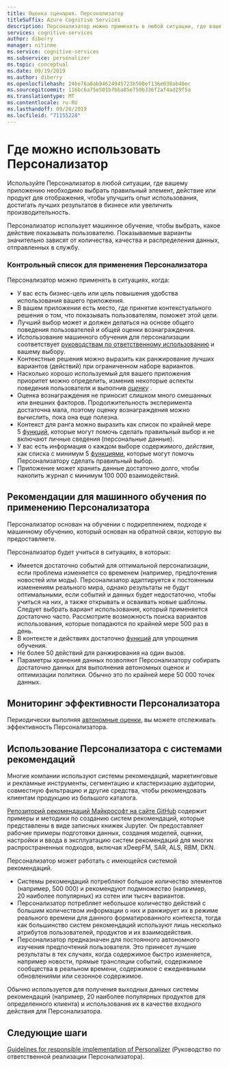 ```yaml
---
title: Оценка сценария. Персонализатор
titleSuffix: Azure Cognitive Services
description: Персонализатор можно применять в любой ситуации, где ваше приложение может выбрать правильный элемент, действие или продукт для отображения, чтобы улучшить опыт использования, достигать лучших результатов в бизнесе или увеличить производительность.
services: cognitive-services
author: diberry
manager: nitinme
ms.service: cognitive-services
ms.subservice: personalizer
ms.topic: conceptual
ms.date: 09/19/2019
ms.author: diberry
ms.openlocfilehash: 246e76a0ab94624945723b500ef136e038ab40ec
ms.sourcegitcommit: 116bc6a75e501b7bba85e750b336f2af4ad29f5a
ms.translationtype: MT
ms.contentlocale: ru-RU
ms.lasthandoff: 09/20/2019
ms.locfileid: "71155228"
---
```

# <a name="where-can-you-use-personalizer"></a>Где можно использовать Персонализатор

Используйте Персонализатор в любой ситуации, где вашему приложению необходимо выбрать правильный элемент, действие или продукт для отображения, чтобы улучшить опыт использования, достигать лучших результатов в бизнесе или увеличить производительность. 

Персонализатор использует машинное обучение, чтобы выбрать, какое действие показывать пользователю. Показываемые варианты значительно зависят от количества, качества и распределения данных, отправленных в службу.

### <a name="checklist-for-applying-personalizer"></a>Контрольный список для применения Персонализатора


Персонализатор можно применять в ситуациях, когда:

* У вас есть бизнес-цель или цель повышения удобства использования вашего приложения.
* В вашем приложении есть место, где принятие контекстуального решения о том, что показывать пользователям, поможет этой цели.
* Лучший выбор может и должен делаться на основе общего поведения пользователей и общей оценки вознаграждения.
* Использование машинного обучения для персонализации соответствует [руководствам по ответственному использованию](ethics-responsible-use.md) и вашему выбору.
* Контекстные решения можно выразить как ранжирование лучших вариантов (действий) при ограниченном наборе вариантов.
* Насколько хорошо используемый для вашего приложения приоритет можно определить, изменив некоторые аспекты поведения пользователя и выполнив _[оценку](concept-rewards.md)_ .
* Оценка вознаграждения не приносит слишком много смешанных или внешних факторов. Продолжительность эксперимента достаточна мала, поэтому оценку вознаграждения можно вычислить, пока она еще полезна.
* Контекст для ранга можно выразить как список по крайней мере 5 [функций](concepts-features.md), которые могут помочь сделать правильный выбор и не включают личные сведения (персональные данные).
* У вас есть информация о каждом выборе содержимого, _действия_, как списка с минимум 5 [функциями](concepts-features.md), которые могут помочь Персонализатору сделать правильный выбор.
* Приложение может хранить данные достаточно долго, чтобы накопить журнал с минимум 100 000 взаимодействий.

## <a name="machine-learning-considerations-for-applying-personalizer"></a>Рекомендации для машинного обучения по применению Персонализатора

Персонализатор основан на обучении с подкреплением, подходе к машинному обучению, который основан на обратной связи, которую вы предоставляете. 

Персонализатор будет учиться в ситуациях, в которых:

* Имеется достаточно событий для оптимальной персонализации, если проблема изменяется со временем (например, предпочтения новостей или моды). Персонализатор адаптируется к постоянным изменениям реального мира, однако результаты не будут оптимальными, если событий и данных будет недостаточно, чтобы учиться на них, а также открывать и осваивать новые шаблоны. Следует выбрать вариант использования, который применяется достаточно часто. Рассмотрите возможность поиска вариантов использования, которые попадаются по крайней мере 500 раз в день.
* В контексте и действиях достаточно [функций](concepts-features.md) для упрощения обучения.
* Не более 50 действий для ранжирования на один вызов.
* Параметры хранения данных позволяют Персонализатору собирать достаточно данных для выполнения автономных оценок и оптимизации политики. Обычно это по крайней мере 50 000 точек данных.

## <a name="monitor-effectiveness-of-personalizer"></a>Мониторинг эффективности Персонализатора

Периодически выполняя [автономные оценки](concepts-offline-evaluation.md), вы можете отслеживать эффективность Персонализатора.

## <a name="use-personalizer-with-recommendation-engines"></a>Использование Персонализатора с системами рекомендаций

Многие компании используют системы рекомендаций, маркетинговые и рекламные инструменты, сегментацию и кластеризацию аудитории, совместную фильтрацию и другие средства, чтобы рекомендовать клиентам продукцию из большого каталога.

[Репозиторий рекомендаций Майкрософт на сайте GitHub](https://github.com/Microsoft/Recommenders) содержит примеры и методики по созданию систем рекомендаций, которые представлены в виде записных книжек Jupyter. Он предоставляет рабочие примеры подготовки данных, создания моделей, оценки, настройки и ввода в эксплуатацию систем рекомендаций для многих распространенных подходов, включая xDeepFM, SAR, ALS, RBM, DKN.

Персонализатор может работать с имеющейся системой рекомендаций.

* Системы рекомендаций потребляют большое количество элементов (например, 500 000) и рекомендуют подмножество (например, 20 наиболее популярных) из сотен или тысяч вариантов.
* Персонализатор потребляет небольшое количество действий с большим количеством информации о них и ранжирует их в режиме реального времени для данного форматированного контекста, тогда как большинство систем рекомендаций используют лишь несколько атрибутов пользователей, продуктов и их взаимодействия.
* Персонализатор предназначен для постоянного автономного изучения предпочтений пользователя. Это принесет лучшие результаты в тех случаях, когда содержимое быстро изменяется, например новости, прямые трансляции событий, содержимое сообщества в реальном времени, содержимое с ежедневными обновлениями или сезонное содержимое.

Обычно используется для получения выходных данных системы рекомендаций (например, 20 наиболее популярных продуктов для определенного клиента) и использования их в качестве входного действия для Персонализатора.

## <a name="next-steps"></a>Следующие шаги

[Guidelines for responsible implementation of Personalizer](ethics-responsible-use.md) (Руководство по ответственной реализации Персонализатора).
